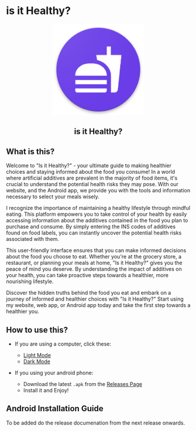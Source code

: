 # is it Healthy?

<div align="center">
  <img src="https://raw.githubusercontent.com/hirusha-adi/is-it-healthy/main/artwork/android/res/mipmap-xxxhdpi/ic_launcher.png" width="250">
  <h2>is it Healthy?</h2>
</div>

## What is this?

Welcome to "Is it Healthy?" - your ultimate guide to making healthier choices and staying informed about the food you consume! In a world where artificial additives are prevalent in the majority of food items, it's crucial to understand the potential health risks they may pose. With our website, and the Android app, we provide you with the tools and information necessary to select your meals wisely.

I recognize the importance of maintaining a healthy lifestyle through mindful eating. This platform empowers you to take control of your health by easily accessing information about the additives contained in the food you plan to purchase and consume. By simply entering the INS codes of additives found on food labels, you can instantly uncover the potential health risks associated with them.

This user-friendly interface ensures that you can make informed decisions about the food you choose to eat. Whether you're at the grocery store, a restaurant, or planning your meals at home, "Is it Healthy?" gives you the peace of mind you deserve. By understanding the impact of additives on your health, you can take proactive steps towards a healthier, more nourishing lifestyle.

Discover the hidden truths behind the food you eat and embark on a journey of informed and healthier choices with "Is it Healthy?" Start using my website, web app, or Android app today and take the first step towards a healthier you.

## How to use this?

- If you are using a computer, click these:

  - [Light Mode](https://hirusha-adi.github.io/is-it-healthy/index.light.html)
  - [Dark Mode](https://hirusha-adi.github.io/is-it-healthy/index.dark.html)

- If you using your android phone:
  - Download the latest `.apk` from the [Releases Page](https://github.com/hirusha-adi/is-it-healthy/releases)
  - Install it and Enjoy!

## Android Installation Guide

To be added do the release documenation from the next release onwards.
